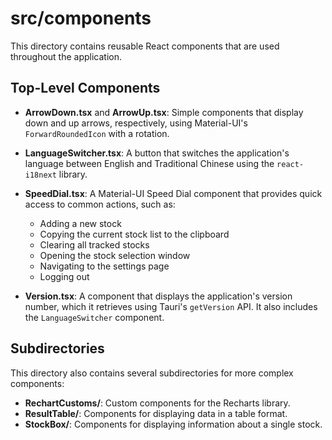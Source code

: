 # src/components

This directory contains reusable React components that are used throughout the application.

## Top-Level Components

- **ArrowDown.tsx** and **ArrowUp.tsx**: Simple components that display down and up arrows, respectively, using Material-UI's `ForwardRoundedIcon` with a rotation.

- **LanguageSwitcher.tsx**: A button that switches the application's language between English and Traditional Chinese using the `react-i18next` library.

- **SpeedDial.tsx**: A Material-UI Speed Dial component that provides quick access to common actions, such as:
    - Adding a new stock
    - Copying the current stock list to the clipboard
    - Clearing all tracked stocks
    - Opening the stock selection window
    - Navigating to the settings page
    - Logging out

- **Version.tsx**: A component that displays the application's version number, which it retrieves using Tauri's `getVersion` API. It also includes the `LanguageSwitcher` component.

## Subdirectories

This directory also contains several subdirectories for more complex components:

- **RechartCustoms/**: Custom components for the Recharts library.
- **ResultTable/**: Components for displaying data in a table format.
- **StockBox/**: Components for displaying information about a single stock.
